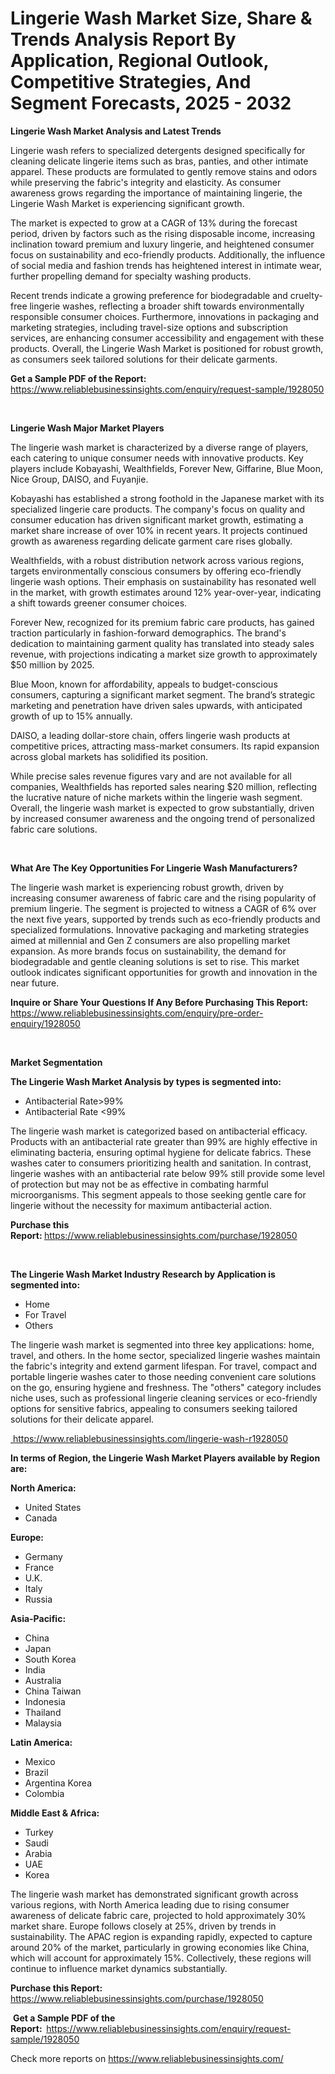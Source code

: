 <p><h1>Lingerie Wash Market Size, Share & Trends Analysis Report By Application, Regional Outlook, Competitive Strategies, And Segment Forecasts, 2025 - 2032</h1></p><p><strong>Lingerie Wash Market Analysis and Latest Trends</strong></p>
<p><p>Lingerie wash refers to specialized detergents designed specifically for cleaning delicate lingerie items such as bras, panties, and other intimate apparel. These products are formulated to gently remove stains and odors while preserving the fabric's integrity and elasticity. As consumer awareness grows regarding the importance of maintaining lingerie, the Lingerie Wash Market is experiencing significant growth.</p><p>The market is expected to grow at a CAGR of 13% during the forecast period, driven by factors such as the rising disposable income, increasing inclination toward premium and luxury lingerie, and heightened consumer focus on sustainability and eco-friendly products. Additionally, the influence of social media and fashion trends has heightened interest in intimate wear, further propelling demand for specialty washing products.</p><p>Recent trends indicate a growing preference for biodegradable and cruelty-free lingerie washes, reflecting a broader shift towards environmentally responsible consumer choices. Furthermore, innovations in packaging and marketing strategies, including travel-size options and subscription services, are enhancing consumer accessibility and engagement with these products. Overall, the Lingerie Wash Market is positioned for robust growth, as consumers seek tailored solutions for their delicate garments.</p></p>
<p><strong>Get a Sample PDF of the Report:&nbsp;</strong> <a href="https://www.reliablebusinessinsights.com/enquiry/request-sample/1928050?utm_campaign=3582&utm_medium=2&utm_source=Github&utm_content=ia&utm_term=29032025&utm_id=lingerie-wash">https://www.reliablebusinessinsights.com/enquiry/request-sample/1928050</a></p>
<p>&nbsp;</p>
<p><strong>Lingerie Wash Major Market Players</strong></p>
<p><p>The lingerie wash market is characterized by a diverse range of players, each catering to unique consumer needs with innovative products. Key players include Kobayashi, Wealthfields, Forever New, Giffarine, Blue Moon, Nice Group, DAISO, and Fuyanjie.</p><p>Kobayashi has established a strong foothold in the Japanese market with its specialized lingerie care products. The company's focus on quality and consumer education has driven significant market growth, estimating a market share increase of over 10% in recent years. It projects continued growth as awareness regarding delicate garment care rises globally.</p><p>Wealthfields, with a robust distribution network across various regions, targets environmentally conscious consumers by offering eco-friendly lingerie wash options. Their emphasis on sustainability has resonated well in the market, with growth estimates around 12% year-over-year, indicating a shift towards greener consumer choices.</p><p>Forever New, recognized for its premium fabric care products, has gained traction particularly in fashion-forward demographics. The brand's dedication to maintaining garment quality has translated into steady sales revenue, with projections indicating a market size growth to approximately $50 million by 2025.</p><p>Blue Moon, known for affordability, appeals to budget-conscious consumers, capturing a significant market segment. The brand’s strategic marketing and penetration have driven sales upwards, with anticipated growth of up to 15% annually.</p><p>DAISO, a leading dollar-store chain, offers lingerie wash products at competitive prices, attracting mass-market consumers. Its rapid expansion across global markets has solidified its position.</p><p>While precise sales revenue figures vary and are not available for all companies, Wealthfields has reported sales nearing $20 million, reflecting the lucrative nature of niche markets within the lingerie wash segment. Overall, the lingerie wash market is expected to grow substantially, driven by increased consumer awareness and the ongoing trend of personalized fabric care solutions.</p></p>
<p>&nbsp;</p>
<p><strong>What Are The Key Opportunities For Lingerie Wash Manufacturers?</strong></p>
<p><p>The lingerie wash market is experiencing robust growth, driven by increasing consumer awareness of fabric care and the rising popularity of premium lingerie. The segment is projected to witness a CAGR of 6% over the next five years, supported by trends such as eco-friendly products and specialized formulations. Innovative packaging and marketing strategies aimed at millennial and Gen Z consumers are also propelling market expansion. As more brands focus on sustainability, the demand for biodegradable and gentle cleaning solutions is set to rise. This market outlook indicates significant opportunities for growth and innovation in the near future.</p></p>
<p><strong>Inquire or Share Your Questions If Any Before Purchasing This Report:</strong> <a href="https://www.reliablebusinessinsights.com/enquiry/pre-order-enquiry/1928050?utm_campaign=3582&utm_medium=2&utm_source=Github&utm_content=ia&utm_term=29032025&utm_id=lingerie-wash">https://www.reliablebusinessinsights.com/enquiry/pre-order-enquiry/1928050</a></p>
<p>&nbsp;</p>
<p><strong>Market Segmentation</strong></p>
<p><strong>The Lingerie Wash Market Analysis by types is segmented into:</strong></p>
<p><ul><li>Antibacterial Rate>99%</li><li>Antibacterial Rate <99%</li></ul></p>
<p><p>The lingerie wash market is categorized based on antibacterial efficacy. Products with an antibacterial rate greater than 99% are highly effective in eliminating bacteria, ensuring optimal hygiene for delicate fabrics. These washes cater to consumers prioritizing health and sanitation. In contrast, lingerie washes with an antibacterial rate below 99% still provide some level of protection but may not be as effective in combating harmful microorganisms. This segment appeals to those seeking gentle care for lingerie without the necessity for maximum antibacterial action.</p></p>
<p><strong>Purchase this Report:&nbsp;</strong><a href="https://www.reliablebusinessinsights.com/purchase/1928050?utm_campaign=3582&utm_medium=2&utm_source=Github&utm_content=ia&utm_term=29032025&utm_id=lingerie-wash">https://www.reliablebusinessinsights.com/purchase/1928050</a></p>
<p>&nbsp;</p>
<p><strong>The Lingerie Wash Market Industry Research by Application is segmented into:</strong></p>
<p><ul><li>Home</li><li>For Travel</li><li>Others</li></ul></p>
<p><p>The lingerie wash market is segmented into three key applications: home, travel, and others. In the home sector, specialized lingerie washes maintain the fabric's integrity and extend garment lifespan. For travel, compact and portable lingerie washes cater to those needing convenient care solutions on the go, ensuring hygiene and freshness. The "others" category includes niche uses, such as professional lingerie cleaning services or eco-friendly options for sensitive fabrics, appealing to consumers seeking tailored solutions for their delicate apparel.</p></p>
<p><a href="https://www.reliablebusinessinsights.com/lingerie-wash-r1928050?utm_campaign=3582&utm_medium=2&utm_source=Github&utm_content=ia&utm_term=29032025&utm_id=lingerie-wash">&nbsp;https://www.reliablebusinessinsights.com/lingerie-wash-r1928050</a></p>
<p><strong>In terms of Region, the Lingerie Wash Market Players available by Region are:</strong></p>
<p>
    <p> <strong> North America: </strong>
        <ul>
            <li>United States</li>
            <li>Canada</li>
        </ul>
        </p> 
    <p> <strong> Europe: </strong>
        <ul>
            <li>Germany</li>
            <li>France</li>
            <li>U.K.</li>
            <li>Italy</li>
            <li>Russia</li>
        </ul>
        </p> 
    <p> <strong> Asia-Pacific: </strong>
        <ul>
            <li>China</li>
            <li>Japan</li>
            <li>South Korea</li>
            <li>India</li>
            <li>Australia</li>
            <li>China Taiwan</li>
            <li>Indonesia</li>
            <li>Thailand</li>
            <li>Malaysia</li>
        </ul>
        </p> 
    <p> <strong> Latin America: </strong>
        <ul>
            <li>Mexico</li>
            <li>Brazil</li>
            <li>Argentina Korea</li>
            <li>Colombia</li>
        </ul>
        </p> 
    <p> <strong> Middle East & Africa: </strong>
        <ul>
            <li>Turkey</li>
            <li>Saudi</li>
            <li>Arabia</li>
            <li>UAE</li>
            <li>Korea</li>
        </ul>
    </p>
    </p>
<p><p>The lingerie wash market has demonstrated significant growth across various regions, with North America leading due to rising consumer awareness of delicate fabric care, projected to hold approximately 30% market share. Europe follows closely at 25%, driven by trends in sustainability. The APAC region is expanding rapidly, expected to capture around 20% of the market, particularly in growing economies like China, which will account for approximately 15%. Collectively, these regions will continue to influence market dynamics substantially.</p></p>
<p><strong>Purchase this Report: </strong><a href="https://www.reliablebusinessinsights.com/purchase/1928050?utm_campaign=3582&utm_medium=2&utm_source=Github&utm_content=ia&utm_term=29032025&utm_id=lingerie-wash">https://www.reliablebusinessinsights.com/purchase/1928050</a></p>
<p>&nbsp;<strong>Get a Sample PDF of the Report:&nbsp;&nbsp;</strong><a href="https://www.reliablebusinessinsights.com/enquiry/request-sample/1928050?utm_campaign=3582&utm_medium=2&utm_source=Github&utm_content=ia&utm_term=29032025&utm_id=lingerie-wash">https://www.reliablebusinessinsights.com/enquiry/request-sample/1928050</a></p>
<p><strong></strong></p>
<p>Check more reports on <a href="https://www.reliablebusinessinsights.com/?utm_campaign=3582&utm_medium=2&utm_source=Github&utm_content=ia&utm_term=29032025&utm_id=lingerie-wash">https://www.reliablebusinessinsights.com/</a></p>